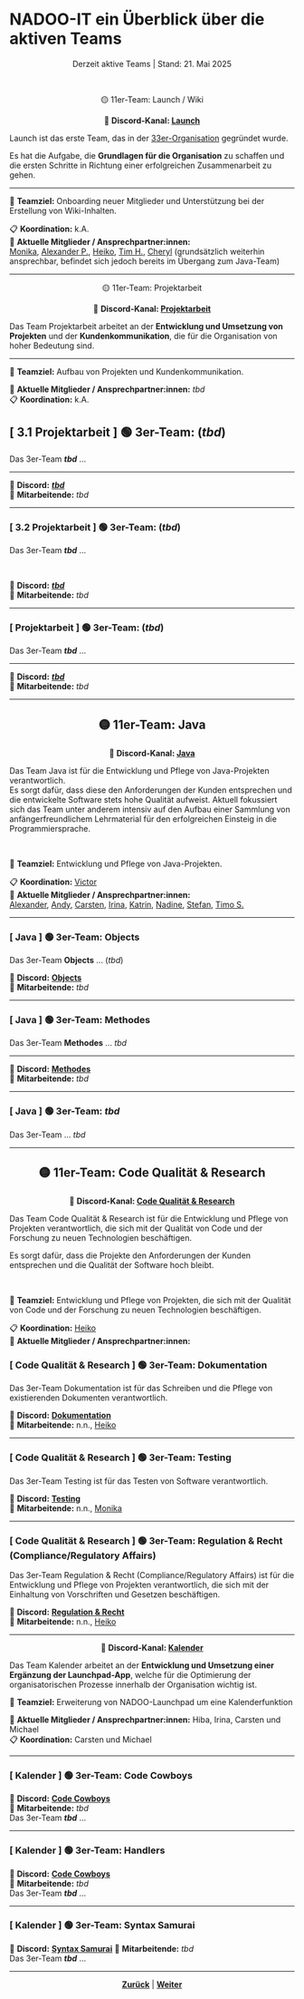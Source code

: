 # NADOO-IT ein Überblick über die aktiven Teams
<p align="center">Derzeit aktive Teams | Stand: 21. Mai 2025</p>
<br>

<p align="center">🟡 11er-Team: Launch / Wiki</p>

<p align="center">📍 <strong>Discord-Kanal: </strong><a href="https://discord.com/channels/1299292608744390707/13362955833502597620"><strong>Launch</strong></a></p>

Launch ist das erste Team, das in der [33er-Organisation](https://github.com/orgs/NADOOIT/people) gegründet wurde.

Es hat die Aufgabe, die **Grundlagen für die Organisation** zu schaffen und die ersten Schritte in Richtung einer erfolgreichen Zusammenarbeit zu gehen.

---

🎯 **Teamziel:** Onboarding neuer Mitglieder und Unterstützung bei der Erstellung von Wiki-Inhalten. <br>

📋 **Koordination:** k.A. <br>
👥 **Aktuelle Mitglieder / Ansprechpartner:innen:** <br>
[Monika](https://github.com/Monika32025), [Alexander P.](https://github.com/cosinus-a), [Heiko](https://github.com/hfanieng), [Tim H.](https://github.com/TimHellmig), [Cheryl](https://github.com/cherylugbogu) (grundsätzlich weiterhin ansprechbar, befindet sich jedoch bereits im Übergang zum Java-Team)

---

<p align="center">🟡 11er-Team: Projektarbeit</p>

<p align="center">📍 <strong>Discord-Kanal: </strong><a href="https://discord.com/channels/1299292608744390707/1330880049708269600"><strong>Projektarbeit</strong></a></p>

Das Team Projektarbeit arbeitet an der **Entwicklung und Umsetzung von Projekten** und der **Kundenkommunikation**, die für die Organisation von hoher Bedeutung sind.

---

🎯 **Teamziel:** Aufbau von Projekten und Kundenkommunikation.  

👥 **Aktuelle Mitglieder / Ansprechpartner:innen:** _tbd_  
📋 **Koordination:** k.A.  

## [ 3.1 Projektarbeit ] 🟢 3er-Team: (_tbd_)

Das 3er-Team **_tbd_** ...

---

📍 **Discord:** [**_tbd_**](https://discordapp.com/channels/1299292608744390707/1330881556667043950) <br>
👥 **Mitarbeitende:** _tbd_  

---

### [ 3.2 Projektarbeit ] 🟢 3er-Team: (_tbd_)

Das 3er-Team **_tbd_** ...

<br>

📍 **Discord:** [**_tbd_**](https://discordapp.com/channels/1299292608744390707/1330881578171240448) <br>
👥 **Mitarbeitende:** _tbd_ <br>

---

### [ Projektarbeit ] 🟢 3er-Team: (_tbd_)

Das 3er-Team **_tbd_** ...

---

📍 **Discord:** [**_tbd_**](https://discordapp.com/channels/1299292608744390707/1330881152461832293) <br>
👥 **Mitarbeitende:** _tbd_ <br>

---

## <p align="center">🟡 11er-Team: Java</p>

<p align="center">📍 <strong>Discord-Kanal: </strong><a href="https://discord.com/channels/1299292608744390707/1330882785539260447"><strong>Java</strong></a></p>

Das Team Java ist für die Entwicklung und Pflege von Java-Projekten verantwortlich.  
Es sorgt dafür, dass diese den Anforderungen der Kunden entsprechen und die entwickelte Software stets hohe Qualität aufweist. Aktuell fokussiert sich das Team unter anderem intensiv auf den Aufbau einer Sammlung von anfängerfreundlichem Lehrmaterial für den erfolgreichen Einsteig in die Programmiersprache.

<br>

🎯 **Teamziel:** Entwicklung und Pflege von Java-Projekten.

📋 **Koordination:** [Victor](https://github.com/Masaru485) <br>
👥 **Aktuelle Mitglieder / Ansprechpartner:innen:** <br> [Alexander](https://github.com/Alexander-AzTech2064), [Andy](https://github.com/xIFenris), [Carsten](https://github.com/CaptainCarsten), [Irina](https://github.com/IrinaZittlau), [Katrin](https://github.com/xTrina), [Nadine](), [Stefan](https://github.com/ITSteinbach), [Timo S.]()

---

### [ Java ] 🟢 3er-Team: Objects

Das 3er-Team **Objects** ... (_tbd_)

📍 **Discord:** [**Objects**](https://discord.com/channels/1299292608744390707/1374725049277354042) <br>
👥 **Mitarbeitende:** _tbd_

---

### [ Java ] 🟢 3er-Team: Methodes

Das 3er-Team **Methodes** ... _tbd_

---

📍 **Discord:** [**Methodes**](https://discord.com/channels/1299292608744390707/1374725110069596220) <br>
👥 **Mitarbeitende:** _tbd_

---

### [ Java ] 🟢 3er-Team: _tbd_

Das 3er-Team ... _tbd_

---

## <p align="center">🟡 11er-Team: Code Qualität & Research</p>

<p align="center">📍 <strong>Discord-Kanal: </strong><a href="https://discord.com/channels/1299292608744390707/1330882785539260447"><strong>Code Qualität & Research</strong></a></p>

Das Team Code Qualität & Research ist für die Entwicklung und Pflege von Projekten verantwortlich, die sich mit der Qualität von Code und der Forschung zu neuen Technologien beschäftigen.

Es sorgt dafür, dass die Projekte den Anforderungen der Kunden entsprechen und die Qualität der Software hoch bleibt.

<br>

🎯 **Teamziel:** Entwicklung und Pflege von Projekten, die sich mit der Qualität von Code und der Forschung zu neuen Technologien beschäftigen.

📋 **Koordination:** [Heiko](https://github.com/hfanieng) <br>
👥 **Aktuelle Mitglieder / Ansprechpartner:innen:** <br>

### [ Code Qualität & Research ] 🟢 3er-Team: Dokumentation

Das 3er-Team Dokumentation ist für das Schreiben und die Pflege von existierenden Dokumenten verantwortlich.

📍 **Discord:** [**Dokumentation**](https://discord.com/channels/1299292608744390707/1364905809972035605) <br>
👥 **Mitarbeitende:** n.n., [Heiko](https://github.com/hfanieng) <br>

---

### [ Code Qualität & Research ] 🟢 3er-Team: Testing

Das 3er-Team Testing ist für das Testen von Software verantwortlich.

📍 **Discord:** [**Testing**](https://discord.com/channels/1299292608744390707/1364905978411356170) <br>
👥 **Mitarbeitende:** n.n., [Monika](https://github.com/Monika32025) <br>

---

### [ Code Qualität & Research ] 🟢 3er-Team: Regulation & Recht (Compliance/Regulatory Affairs)

Das 3er-Team Regulation & Recht (Compliance/Regulatory Affairs) ist für die Entwicklung und Pflege von Projekten verantwortlich, die sich mit der Einhaltung von Vorschriften und Gesetzen beschäftigen.

📍 **Discord:** [**Regulation & Recht**](https://discordapp.com/channels/1299292608744390707/1364906172557168703) <br>
👥 **Mitarbeitende:** n.n., [Heiko](https://github.com/hfanieng) <br>

---

<p align="center">📍 <strong>Discord-Kanal: </strong><a href="https://discord.com/channels/1299292608744390707/1374724884428624023"><strong>Kalender</strong></a></p>

Das Team Kalender arbeitet an der **Entwicklung und Umsetzung einer Ergänzung der Launchpad-App**, welche für die Optimierung der organisatorischen Prozesse innerhalb der Organisation wichtig ist.

🎯 **Teamziel:** Erweiterung von NADOO-Launchpad um eine Kalenderfunktion <br>

👥 **Aktuelle Mitglieder / Ansprechpartner:innen:** Hiba, Irina, Carsten und Michael<br>
📋 **Koordination:** Carsten und Michael

---

### [ Kalender ] 🟢 3er-Team: Code Cowboys

📍 **Discord:** [**Code Cowboys**](https://discord.com/channels/1299292608744390707/1330882816333844592)  
👥 **Mitarbeitende:** _tbd_  
Das 3er-Team **_tbd_** ...

---

### [ Kalender ] 🟢 3er-Team: Handlers

📍 **Discord:** [**Code Cowboys**](https://discord.com/channels/1299292608744390707/1330882905748144231)  
👥 **Mitarbeitende:** _tbd_  
Das 3er-Team **_tbd_** ...

---

### [ Kalender ] 🟢 3er-Team: Syntax Samurai

📍 **Discord:** [**Syntax Samurai**](https://discord.com/channels/1299292608744390707/1330882816333844592)
👥 **Mitarbeitende:** _tbd_  
Das 3er-Team **_tbd_** ...

---

<p align="center"><a href="/docs/02-arbeiten_bei_nadoo/03-teams/README.md"><strong>Zurück</strong></a> | <a href="/docs/02-arbeiten_bei_nadoo/03-teams/02-team-archiv/README.md"><strong>Weiter</strong></a></p>

